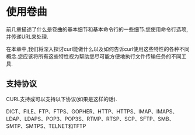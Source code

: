 
# 使用卷曲

前几章描述了什么是卷曲的基本细节和基本命令行的一些细节.您使用命令行选项,并传递URL来处理.

在本章中,我们将深入探讨curl能做什么以及如何告诉curl使用这些特性的各种不同概念.您应该将所有这些特性视为帮助您尽可能方便地执行文件传输任务的不同工具.

## 支持协议

CURL支持或可以支持以下协议(如果是这样的话).

DICT、FILE、FTP、FTPS、GOPHER、HTTP、HTTPS、IMAP、IMAPS、LDAP、LDAPS、POP3、POP3S、RTMP、RTSP、SCP、SFTP、SMB、SMTP、SMTPS、TELNET和TFTP
